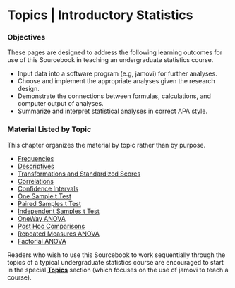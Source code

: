 # Topics | Introductory Statistics

### Objectives

These pages are designed to address the following learning outcomes for use of this Sourcebook in teaching an undergraduate statistics course.

- Input data into a software program (e.g, jamovi) for further analyses.
- Choose and implement the appropriate analyses given the research design.
- Demonstrate the connections between formulas, calculations, and computer output of analyses.
- Summarize and interpret statistical analyses in correct APA style.

### Material Listed by Topic

This chapter organizes the material by topic rather than by purpose.

- [Frequencies](./frequencies.md)
- [Descriptives](./descriptives.md)
- [Transformations and Standardized Scores](./standardized.md)
- [Correlations](./correlations.md)
- [Confidence Intervals](./intervals.md)
- [One Sample t Test](./onesample.md)
- [Paired Samples t Test](./paired.md)
- [Independent Samples t Test](./independent.md)
- [OneWay ANOVA](./oneway.md)
- [Post Hoc Comparisons](./posthocs.md)
- [Repeated Measures ANOVA](./repeated.md)
- [Factorial ANOVA](./factorial.md)

Readers who wish to use this Sourcebook to work sequentially through the topics of a typical undergraduate statistics course are encouraged to start in the special [**Topics**](./Topics) section (which focuses on the use of jamovi to teach a course).
